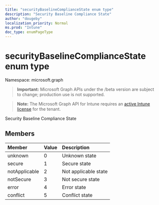 ```yaml
---
title: "securityBaselineComplianceState enum type"
description: "Security Baseline Compliance State"
author: "dougeby"
localization_priority: Normal
ms.prod: "Intune"
doc_type: enumPageType
---
```


# securityBaselineComplianceState enum type

Namespace: microsoft.graph

> **Important:** Microsoft Graph APIs under the /beta version are subject to change; production use is not supported.

> **Note:** The Microsoft Graph API for Intune requires an [active Intune license](https://go.microsoft.com/fwlink/?linkid=839381) for the tenant.

Security Baseline Compliance State

## Members
|Member|Value|Description|
|:---|:---|:---|
|unknown|0|Unknown state|
|secure|1|Secure state|
|notApplicable|2|Not applicable state|
|notSecure|3|Not secure state|
|error|4|Error state|
|conflict|5|Conflict state|



